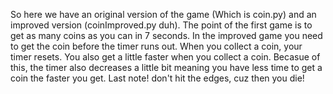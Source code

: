 So here we have an original version of the game (Which is coin.py) and an improved version (coinImproved.py    duh). The point of the first game is to get as many coins as you can in 7 seconds.
In the improved game you need to get the coin before the timer runs out. When you collect a coin, your timer resets. You also get a little faster when you collect a coin. Becasue of this, the timer also decreases a little bit meaning you have less time to get a coin the faster you get. Last note! don't hit the edges, cuz then you die!